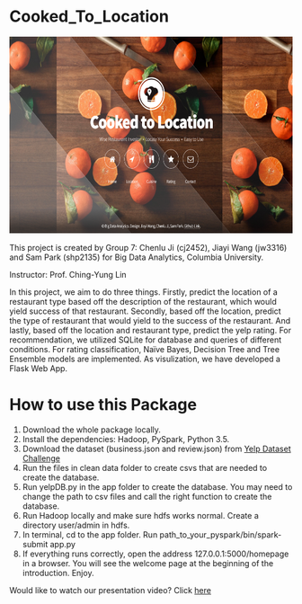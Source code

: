 # Cooked_To_Location

<p><center><img src="figs/preview.png" width=600 height=350 ></center></p>
This project is created by Group 7: Chenlu Ji (cj2452), Jiayi Wang (jw3316) and Sam Park (shp2135) for Big Data Analytics, Columbia University. 

Instructor: Prof. Ching-Yung Lin

In this project, we aim to do three things. Firstly, predict the location of a restaurant type based off the description of the restaurant, which would yield success of that restaurant. Secondly, based off the location, predict the type of restaurant that would yield to the success of the restaurant. And lastly, based off the location and restaurant type, predict the yelp rating. For recommendation, we utilized SQLite for database and queries of different conditions. For rating classification, Naïve Bayes, Decision Tree and Tree Ensemble models are implemented. As visulization, we have developed a Flask Web App.

# How to use this Package

1. Download the whole package locally.
2. Install the dependencies: Hadoop, PySpark, Python 3.5.
3. Download the dataset (business.json and review.json) from [Yelp Dataset Challenge](https://www.yelp.com/dataset_challenge)
4. Run the files in clean data folder to create csvs that are needed to create the database.
5. Run yelpDB.py in the app folder to create the database. You may need to change the path to csv files and call the right function to create the database.
6. Run Hadoop locally and make sure hdfs works normal. Create a directory user/admin in hdfs.
7. In terminal, cd to the app folder. Run path_to_your_pyspark/bin/spark-submit app.py
8. If everything runs correctly, open the address 127.0.0.1:5000/homepage in a browser. You will see the welcome page at the beginning of the introduction. Enjoy.

Would like to watch our presentation video? Click [here](https://www.youtube.com/watch?v=X_-_XfpnYUU)
